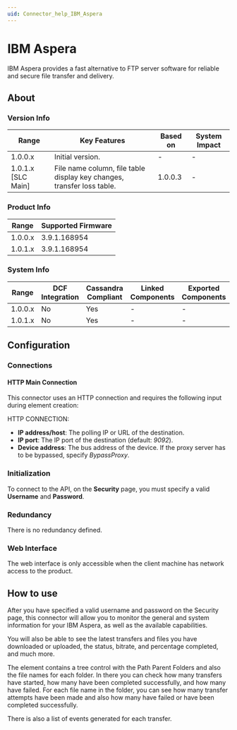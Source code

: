 ```yaml
---
uid: Connector_help_IBM_Aspera
---
```


# IBM Aspera

IBM Aspera provides a fast alternative to FTP server software for reliable and secure file transfer and delivery.

## About

### Version Info

| **Range**            | **Key Features**                                                       | **Based on** | **System Impact** |
|----------------------|------------------------------------------------------------------------|--------------|-------------------|
| 1.0.0.x              | Initial version.                                                       | -            | -                 |
| 1.0.1.x [SLC Main]   | File name column, file table display key changes, transfer loss table. | 1.0.0.3      | -                 |

### Product Info

| Range     | Supported Firmware     |
|-----------|------------------------|
| 1.0.0.x   | 3.9.1.168954           |
| 1.0.1.x   | 3.9.1.168954           |

### System Info

| Range     | DCF Integration     | Cassandra Compliant     | Linked Components     | Exported Components     |
|-----------|---------------------|-------------------------|-----------------------|-------------------------|
| 1.0.0.x   | No                  | Yes                     | -                     | -                       |
| 1.0.1.x   | No                  | Yes                     | -                     | -                       |

## Configuration

### Connections

#### HTTP Main Connection

This connector uses an HTTP connection and requires the following input during element creation:

HTTP CONNECTION:

- **IP address/host**: The polling IP or URL of the destination.
- **IP port**: The IP port of the destination (default: *9092*).
- **Device address**: The bus address of the device. If the proxy server has to be bypassed, specify *BypassProxy*.

### Initialization

To connect to the API, on the **Security** page, you must specify a valid **Username** and **Password**.

### Redundancy

There is no redundancy defined.

### Web Interface

The web interface is only accessible when the client machine has network access to the product.

## How to use

After you have specified a valid username and password on the Security page, this connector will allow you to monitor the general and system information for your IBM Aspera, as well as the available capabilities.

You will also be able to see the latest transfers and files you have downloaded or uploaded, the status, bitrate, and percentage completed, and much more.

The element contains a tree control with the Path Parent Folders and also the file names for each folder. In there you can check how many transfers have started, how many have been completed successfully, and how many have failed. For each file name in the folder, you can see how many transfer attempts have been made and also how many have failed or have been completed successfully.

There is also a list of events generated for each transfer.
